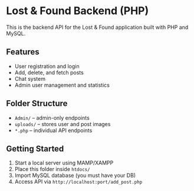 # Lost & Found Backend (PHP)

This is the backend API for the Lost & Found application built with PHP and MySQL.

## Features
- User registration and login
- Add, delete, and fetch posts
- Chat system
- Admin user management and statistics

## Folder Structure
- `Admin/` – admin-only endpoints
- `uploads/` – stores user and post images
- `*.php` – individual API endpoints

## Getting Started

1. Start a local server using MAMP/XAMPP
2. Place this folder inside `htdocs/`
3. Import MySQL database (you must have your DB)
4. Access API via `http://localhost:port/add_post.php`
